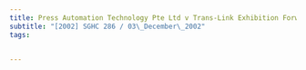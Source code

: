 ```yaml
---
title: Press Automation Technology Pte Ltd v Trans-Link Exhibition Forwarding Pte Ltd 
subtitle: "[2002] SGHC 286 / 03\_December\_2002"
tags:


---
```


